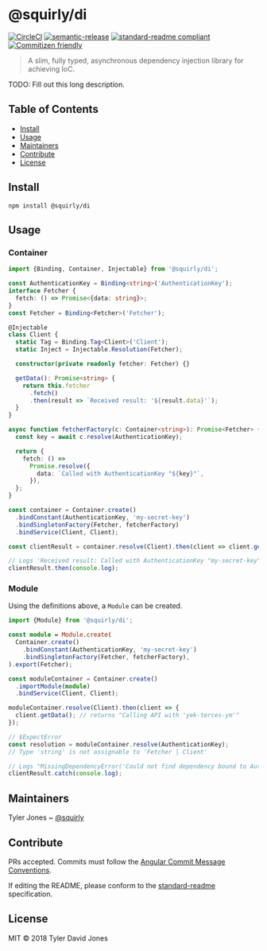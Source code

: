 # @squirly/di

[![CircleCI](https://circleci.com/gh/squirly/di.svg?style=svg)](https://circleci.com/gh/squirly/di)
[![semantic-release](https://img.shields.io/badge/%20%20%F0%9F%93%A6%F0%9F%9A%80-semantic--release-e10079.svg)](https://github.com/semantic-release/semantic-release)
[![standard-readme compliant](https://img.shields.io/badge/standard--readme-OK-green.svg?style=flat-square)](https://github.com/RichardLitt/standard-readme)
[![Commitizen friendly](https://img.shields.io/badge/commitizen-friendly-brightgreen.svg)](http://commitizen.github.io/cz-cli/)

> A slim, fully typed, asynchronous dependency injection library for achieving
> IoC.

TODO: Fill out this long description.

## Table of Contents

- [Install](#install)
- [Usage](#usage)
- [Maintainers](#maintainers)
- [Contribute](#contribute)
- [License](#license)

## Install

```
npm install @squirly/di
```

## Usage

### Container

```typescript
import {Binding, Container, Injectable} from '@squirly/di';

const AuthenticationKey = Binding<string>('AuthenticationKey');
interface Fetcher {
  fetch: () => Promise<{data: string}>;
}
const Fetcher = Binding<Fetcher>('Fetcher');

@Injectable
class Client {
  static Tag = Binding.Tag<Client>('Client');
  static Inject = Injectable.Resolution(Fetcher);

  constructor(private readonly fetcher: Fetcher) {}

  getData(): Promise<string> {
    return this.fetcher
      .fetch()
      .then(result => `Received result: '${result.data}'`);
  }
}

async function fetcherFactory(c: Container<string>): Promise<Fetcher> {
  const key = await c.resolve(AuthenticationKey);

  return {
    fetch: () =>
      Promise.resolve({
        data: `Called with AuthenticationKey "${key}"`,
      }),
  };
}

const container = Container.create()
  .bindConstant(AuthenticationKey, 'my-secret-key')
  .bindSingletonFactory(Fetcher, fetcherFactory)
  .bindService(Client, Client);

const clientResult = container.resolve(Client).then(client => client.getData());

// Logs 'Received result: Called with AuthenticationKey "my-secret-key"';
clientResult.then(console.log);
```

### Module

Using the definitions above, a `Module` can be created.

```typescript
import {Module} from '@squirly/di';

const module = Module.create(
  Container.create()
    .bindConstant(AuthenticationKey, 'my-secret-key')
    .bindSingletonFactory(Fetcher, fetcherFactory),
).export(Fetcher);

const moduleContainer = Container.create()
  .importModule(module)
  .bindService(Client, Client);

moduleContainer.resolve(Client).then(client => {
  client.getData(); // returns "Calling API with 'yek-terces-ym'"
});

// $ExpectError
const resolution = moduleContainer.resolve(AuthenticationKey);
// Type 'string' is not assignable to 'Fetcher | Client'

// Logs "MissingDependencyError('Could not find dependency bound to AuthenticationKey.')"
clientResult.catch(console.log);
```

## Maintainers

Tyler Jones ~ [@squirly](https://github.com/squirly)

## Contribute

PRs accepted. Commits must follow the
[Angular Commit Message Conventions](https://github.com/angular/angular.js/blob/master/DEVELOPERS.md#-git-commit-guidelines).

If editing the README, please conform to the
[standard-readme](https://github.com/RichardLitt/standard-readme) specification.

## License

MIT © 2018 Tyler David Jones
